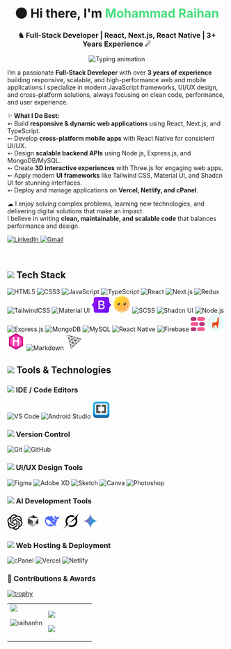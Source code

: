 <h1 align="center">🌑 Hi there, I'm <span style="color:#4ade80;">Mohammad Raihan</span></h1>
<h3 align="center">♞ Full-Stack Developer | React, Next.js, React Native | 3+ Years Experience ☄</h3>
<p align="center">
  <img src="https://readme-typing-svg.herokuapp.com?font=Fira+Code&size=22&pause=1000&color=21AFF0&center=true&vCenter=true&width=600&lines=I+build+modern+web+%26+mobile+apps;Passionate+about+UI%2FUX+and+performance;Always+learning+new+technologies;Turning+ideas+into+reality+with+code" alt="Typing animation" />
</p>

I’m a passionate **Full-Stack Developer** with over **3 years of experience** building responsive, scalable, and high-performance web and mobile applications.I specialize in modern JavaScript frameworks, UI/UX design, and cross-platform solutions, always focusing on clean code, performance, and user experience.  

✨ **What I Do Best:**  
➵ Build **responsive & dynamic web applications** using React, Next.js, and TypeScript.  
➵ Develop **cross-platform mobile apps** with React Native for consistent UI/UX.  
➵ Design **scalable backend APIs** using Node.js, Express.js, and MongoDB/MySQL.  
➵ Create **3D interactive experiences** with Three.js for engaging web apps.  
➵ Apply modern **UI frameworks** like Tailwind CSS, Material UI, and Shadcn UI for stunning interfaces.  
➵ Deploy and manage applications on **Vercel, Netlify, and cPanel**.  

☁ I enjoy solving complex problems, learning new technologies, and delivering digital solutions that make an impact.  
I believe in writing **clean, maintainable, and scalable code** that balances performance and design.  

<p align="left">
  <a href="https://www.linkedin.com/in/raihan20" target="_blank">
    <img src="https://img.shields.io/badge/LinkedIn-Connect-0A66C2?style=for-the-badge&logo=linkedin&logoColor=white&labelColor=rgba(10,102,194,0.8)" alt="LinkedIn"/>
  </a>
  <a href="mailto:raihanhn20@gmail.com">
    <img src="https://img.shields.io/badge/Gmail-Contact-D14836?style=for-the-badge&logo=gmail&logoColor=white&labelColor=rgba(209,72,54,0.8)" alt="Gmail"/>
  </a>
</p>
<img src="https://raw.githubusercontent.com/andreasbm/readme/master/assets/lines/rainbow.png" width="100%" height="2px">

## <img src="https://cdn.jsdelivr.net/gh/devicons/devicon@latest/icons/argocd/argocd-original.svg" width="30"/> Tech Stack
<p align="left">
  
  <img src="https://cdn.jsdelivr.net/gh/devicons/devicon/icons/html5/html5-original.svg" width="40" title="HTML5"/>
  <img src="https://cdn.jsdelivr.net/gh/devicons/devicon/icons/css3/css3-original.svg" width="40" title="CSS3"/>
  <img src="https://cdn.jsdelivr.net/gh/devicons/devicon/icons/javascript/javascript-original.svg" width="40" title="JavaScript"/>
  <img src="https://cdn.jsdelivr.net/gh/devicons/devicon/icons/typescript/typescript-original.svg" width="40" title="TypeScript"/>
  <img src="https://cdn.jsdelivr.net/gh/devicons/devicon/icons/react/react-original.svg" width="40" title="React"/>
  <img src="https://cdn.jsdelivr.net/gh/devicons/devicon/icons/nextjs/nextjs-original.svg" width="40" title="Next.js"/>
  <img src="https://cdn.jsdelivr.net/gh/devicons/devicon/icons/redux/redux-original.svg" width="40" title="Redux"/>
  <img src="https://www.vectorlogo.zone/logos/tailwindcss/tailwindcss-icon.svg" width="40" title="TailwindCSS"/>
  <img src="https://cdn.jsdelivr.net/gh/devicons/devicon/icons/materialui/materialui-original.svg" width="40" title="Material UI"/>
  <img src="https://raw.githubusercontent.com/raihanhn/raihanhn/main/assets/bootstrap.png" width="45" title="Bootstrap"/>
  <img src="https://raw.githubusercontent.com/raihanhn/raihanhn/main/assets/daisyui.png" width="40" title="DaisyUI"/>
  <img src="https://cdn.jsdelivr.net/gh/devicons/devicon/icons/sass/sass-original.svg" width="40" title="SCSS"/>
  <img src="https://ui.shadcn.com/favicon.ico" width="36" title="Shadcn UI"/>
  <img src="https://cdn.jsdelivr.net/gh/devicons/devicon/icons/nodejs/nodejs-original.svg" width="40" title="Node.js"/>
  <img src="https://cdn.jsdelivr.net/gh/devicons/devicon/icons/express/express-original.svg" width="40" title="Express.js"/>
  <img src="https://cdn.jsdelivr.net/gh/devicons/devicon/icons/mongodb/mongodb-original.svg" width="40" title="MongoDB"/>
  <img src="https://cdn.jsdelivr.net/gh/devicons/devicon/icons/mysql/mysql-original.svg" width="40" title="MySQL"/>
  <img src="https://cdn.jsdelivr.net/gh/devicons/devicon/icons/react/react-original.svg" width="40" title="React Native"/>
  <img src="https://cdn.jsdelivr.net/gh/devicons/devicon/icons/firebase/firebase-plain.svg" width="40" title="Firebase"/>
  <img src="https://raw.githubusercontent.com/raihanhn/raihanhn/main/assets/reactbricks.png" width="34" title="ReactBricks"/>
  <img src="https://raw.githubusercontent.com/raihanhn/raihanhn/main/assets/tinacms.png" width="40" title="TinaCMS"/>
  <img src="https://raw.githubusercontent.com/raihanhn/raihanhn/main/assets/hugo.png" width="40" title="Hugo"/>
  <img src="https://cdn.jsdelivr.net/gh/devicons/devicon/icons/markdown/markdown-original.svg" width="40" title="Markdown"/>
  <img src="https://raw.githubusercontent.com/raihanhn/raihanhn/main/assets/threejs.png" width="40" title="Three.js"/>
  
</p>

## <img src="https://cdn.jsdelivr.net/gh/devicons/devicon@latest/icons/bazel/bazel-original.svg" width="30"/> Tools & Technologies

### <img src="https://cdn.jsdelivr.net/gh/devicons/devicon@latest/icons/maven/maven-original.svg" width="15"/> IDE / Code Editors
<p align="left">
<img src="https://cdn.jsdelivr.net/gh/devicons/devicon/icons/vscode/vscode-original.svg" width="40" title="VS Code"/>
<img src="https://cdn.jsdelivr.net/gh/devicons/devicon/icons/android/android-original.svg" width="40" title="Android Studio"/>
<img src="https://raw.githubusercontent.com/raihanhn/raihanhn/main/assets/brackets.png" width="40" title="Brackets"/>
</p>

### <img src="https://cdn.jsdelivr.net/gh/devicons/devicon@latest/icons/maven/maven-original.svg" width="15"/> Version Control
<p align="left">
<img src="https://cdn.jsdelivr.net/gh/devicons/devicon/icons/git/git-original.svg" width="40" title="Git"/>
<img src="https://cdn.jsdelivr.net/gh/devicons/devicon/icons/github/github-original.svg" width="40" title="GitHub"/>
</p>

### <img src="https://cdn.jsdelivr.net/gh/devicons/devicon@latest/icons/maven/maven-original.svg" width="15"/> UI/UX Design Tools
<p align="left">
  <img src="https://cdn.jsdelivr.net/gh/devicons/devicon/icons/figma/figma-original.svg" width="35" title="Figma"/>
  <img src="https://cdn.jsdelivr.net/gh/devicons/devicon/icons/xd/xd-original.svg" width="35" title="Adobe XD"/>
  <img src="https://cdn.jsdelivr.net/gh/devicons/devicon/icons/sketch/sketch-original.svg" width="35" title="Sketch"/>
  <img src="https://cdn.jsdelivr.net/gh/devicons/devicon/icons/canva/canva-original.svg" width="35" title="Canva"/>
  <img src="https://cdn.jsdelivr.net/gh/devicons/devicon/icons/photoshop/photoshop-original.svg" width="35" title="Photoshop"/>
</p>

### <img src="https://cdn.jsdelivr.net/gh/devicons/devicon@latest/icons/maven/maven-original.svg" width="15"/> AI Development Tools
<p align="left">
 <img src="https://raw.githubusercontent.com/raihanhn/raihanhn/main/assets/chatgpt.png" width="35" title="Chatgpt"/>
 <img src="https://raw.githubusercontent.com/raihanhn/raihanhn/main/assets/cursor.png" width="40" title="CursorAI"/>
 <img src="https://raw.githubusercontent.com/raihanhn/raihanhn/main/assets/deepseek.png" width="40" title="Deepseek"/>
 <img src="https://raw.githubusercontent.com/raihanhn/raihanhn/main/assets/grok.png" width="40" title="Gork"/>
 <img src="https://raw.githubusercontent.com/raihanhn/raihanhn/main/assets/gemini.png" width="40" title="Gemini"/>
</p>


### <img src="https://cdn.jsdelivr.net/gh/devicons/devicon@latest/icons/maven/maven-original.svg" width="15"/> Web Hosting & Deployment
<p align="left">
 <img src="https://cdn.jsdelivr.net/gh/devicons/devicon/icons/cpanel/cpanel-original.svg" width="40" title="cPanel"/>
 <img src="https://cdn.jsdelivr.net/gh/devicons/devicon/icons/vercel/vercel-original.svg" width="35" title="Vercel"/>
 <img src="https://cdn.jsdelivr.net/gh/devicons/devicon/icons/netlify/netlify-original.svg" width="40" title="Netlify"/>
</p>

### 🏅 Contributions & Awards
[![trophy](https://github-profile-trophy.vercel.app/?username=Raihanhn)](https://github.com/ryo-ma/github-profile-trophy)


<div align="left">
  <table>
    <tr>
      <td valign="top" width="45%">
        <img src="https://github-readme-stats.vercel.app/api/top-langs/?username=Raihanhn&theme=dark&bg_color=0d1117&title_color=58a6ff&text_color=c9d1d9" width="100%"/>
         <p align="left">
        <img src="https://komarev.com/ghpvc/?username=raihanhn&label=Profile%20views&color=000000&label_color=000000&style=flat" alt="raihanhn" width="100%" style="transform: scaleY (0.7); transform-origin: top; border-radius: "6px" />
        </p>
      </td>
      <td valign="top" width="55%">
        <p>
          <img src="https://github-readme-streak-stats.herokuapp.com/?user=Raihanhn&theme=dark&background=21AFF0&ring=ffffff&fire=ffffff&currStreakLabel=ffffff&sideNums=ffffff&currStreakNum=ffffff&sideLabels=ffffff&dates=ffffff" width="100%"/>
        </p>
        <p>
          <img src="https://github-readme-stats.vercel.app/api?username=Raihanhn&show_icons=true&theme=dark&bg_color=0d1117&title_color=58a6ff&icon_color=58a6ff&text_color=c9d1d9" width="100%"/>
        </p>
      </td>
    </tr>
  </table>
</div>


